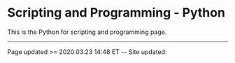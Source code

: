 # Scripting and Programming - Python

This is the Python for scripting and programming page.

<hr class="tight"><p class="timestamp">Page updated >= 2020.03.23 14:48 ET -- Site updated: <span id="timestamp"></span></p>
<script type='text/javascript'>document.getElementById("timestamp").innerHTML = Date(document.lastModified);</script>
